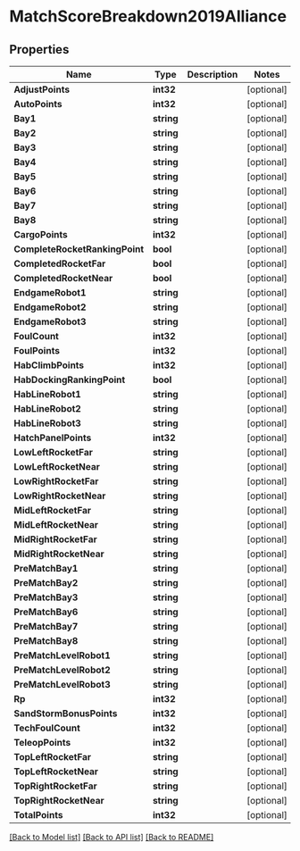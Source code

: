# MatchScoreBreakdown2019Alliance

## Properties

Name | Type | Description | Notes
------------ | ------------- | ------------- | -------------
**AdjustPoints** | **int32** |  | [optional] 
**AutoPoints** | **int32** |  | [optional] 
**Bay1** | **string** |  | [optional] 
**Bay2** | **string** |  | [optional] 
**Bay3** | **string** |  | [optional] 
**Bay4** | **string** |  | [optional] 
**Bay5** | **string** |  | [optional] 
**Bay6** | **string** |  | [optional] 
**Bay7** | **string** |  | [optional] 
**Bay8** | **string** |  | [optional] 
**CargoPoints** | **int32** |  | [optional] 
**CompleteRocketRankingPoint** | **bool** |  | [optional] 
**CompletedRocketFar** | **bool** |  | [optional] 
**CompletedRocketNear** | **bool** |  | [optional] 
**EndgameRobot1** | **string** |  | [optional] 
**EndgameRobot2** | **string** |  | [optional] 
**EndgameRobot3** | **string** |  | [optional] 
**FoulCount** | **int32** |  | [optional] 
**FoulPoints** | **int32** |  | [optional] 
**HabClimbPoints** | **int32** |  | [optional] 
**HabDockingRankingPoint** | **bool** |  | [optional] 
**HabLineRobot1** | **string** |  | [optional] 
**HabLineRobot2** | **string** |  | [optional] 
**HabLineRobot3** | **string** |  | [optional] 
**HatchPanelPoints** | **int32** |  | [optional] 
**LowLeftRocketFar** | **string** |  | [optional] 
**LowLeftRocketNear** | **string** |  | [optional] 
**LowRightRocketFar** | **string** |  | [optional] 
**LowRightRocketNear** | **string** |  | [optional] 
**MidLeftRocketFar** | **string** |  | [optional] 
**MidLeftRocketNear** | **string** |  | [optional] 
**MidRightRocketFar** | **string** |  | [optional] 
**MidRightRocketNear** | **string** |  | [optional] 
**PreMatchBay1** | **string** |  | [optional] 
**PreMatchBay2** | **string** |  | [optional] 
**PreMatchBay3** | **string** |  | [optional] 
**PreMatchBay6** | **string** |  | [optional] 
**PreMatchBay7** | **string** |  | [optional] 
**PreMatchBay8** | **string** |  | [optional] 
**PreMatchLevelRobot1** | **string** |  | [optional] 
**PreMatchLevelRobot2** | **string** |  | [optional] 
**PreMatchLevelRobot3** | **string** |  | [optional] 
**Rp** | **int32** |  | [optional] 
**SandStormBonusPoints** | **int32** |  | [optional] 
**TechFoulCount** | **int32** |  | [optional] 
**TeleopPoints** | **int32** |  | [optional] 
**TopLeftRocketFar** | **string** |  | [optional] 
**TopLeftRocketNear** | **string** |  | [optional] 
**TopRightRocketFar** | **string** |  | [optional] 
**TopRightRocketNear** | **string** |  | [optional] 
**TotalPoints** | **int32** |  | [optional] 

[[Back to Model list]](../README.md#documentation-for-models) [[Back to API list]](../README.md#documentation-for-api-endpoints) [[Back to README]](../README.md)



